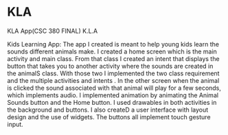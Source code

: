 # KLA
KLA App(CSC 380 FINAL)
K.L.A

Kids Learning App:
The app I created is meant to help young kids learn the sounds different animals make. 
I created a home screen which is the main activity and main class.
From that class I created an intent that  displays the button that takes you to another activity where the sounds are created in the animalS class. 
With those two I implemented the two class requirement and the multiple activities and intents .
In the other screen when the animal is clicked the sound associated with that animal will play for a few seconds, which implements audio.
I implemented animation by animating the Animal Sounds button and the Home button. I used drawables in both activities in the background and buttons.
I also createD a user interface with layout design and the use of widgets. 
The buttons all implement touch gesture input. 
